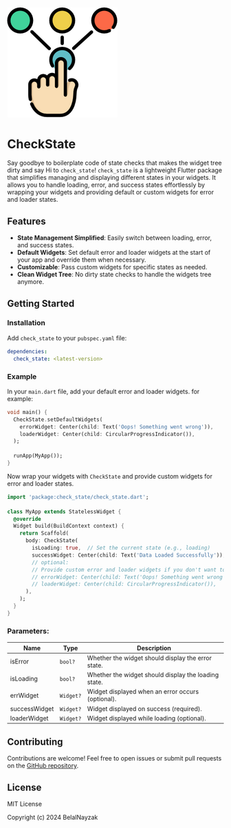 ![Check State Logo](https://github.com/BelalNayzak/check_state/raw/check_state/assets/check_state.png)
---

# CheckState

Say goodbye to boilerplate code of state checks that makes the widget tree dirty and say Hi to `check_state`!
`check_state` is a lightweight Flutter package that simplifies managing and displaying different states in your widgets. It allows you to handle loading, error, and success states effortlessly by wrapping your widgets and providing default or custom widgets for error and loader states.

## Features

- **State Management Simplified**: Easily switch between loading, error, and success states.
- **Default Widgets**: Set default error and loader widgets at the start of your app and override them when necessary.
- **Customizable**: Pass custom widgets for specific states as needed.
- **Clean Widget Tree**: No dirty state checks to handle the widgets tree anymore.

## Getting Started

### Installation

Add `check_state` to your `pubspec.yaml` file:

```yaml
dependencies:
  check_state: <latest-version>
```
### Example
In your `main.dart` file, add your default error and loader widgets. for example:
```dart
void main() {
  CheckState.setDefaultWidgets(
    errorWidget: Center(child: Text('Oops! Something went wrong')),
    loaderWidget: Center(child: CircularProgressIndicator()),
  );

  runApp(MyApp());
}
```
Now wrap your widgets with `CheckState` and provide custom widgets for error and loader states.
```dart
import 'package:check_state/check_state.dart';

class MyApp extends StatelessWidget {
  @override
  Widget build(BuildContext context) {
    return Scaffold(
      body: CheckState(
        isLoading: true,  // Set the current state (e.g., loading)
        successWidget: Center(child: Text('Data Loaded Successfully')),
        // optional:
        // Provide custom error and loader widgets if you don't want to use the default ones you set in main.dart
        // errorWidget: Center(child: Text('Oops! Something went wrong')),
        // loaderWidget: Center(child: CircularProgressIndicator()),
      ),
    );
  }
}
```

### Parameters:

| Name | Type | Description |
| --- | --- | --- |
| isError | `bool?` | Whether the widget should display the error state. |
| isLoading | `bool?` | Whether the widget should display the loading state. |
| errWidget | `Widget?` | Widget displayed when an error occurs (optional). |
| successWidget | `Widget?` | Widget displayed on success (required). |
| loaderWidget | `Widget?` | Widget displayed while loading (optional). |

## Contributing

Contributions are welcome! Feel free to open issues or submit pull requests on the [GitHub repository](https://github.com/BelalNayzak/check_state).

## License

MIT License

Copyright (c) 2024 BelalNayzak
